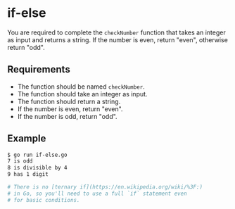 # if-else

You are required to complete the `checkNumber` function that takes an integer as input and returns a string. If the number is even, return "even", otherwise return "odd".

## Requirements

- The function should be named `checkNumber`.
- The function should take an integer as input.
- The function should return a string.
- If the number is even, return "even".
- If the number is odd, return "odd".

## Example

```sh
$ go run if-else.go
7 is odd
8 is divisible by 4
9 has 1 digit

# There is no [ternary if](https://en.wikipedia.org/wiki/%3F:)
# in Go, so you'll need to use a full `if` statement even
# for basic conditions.
```
